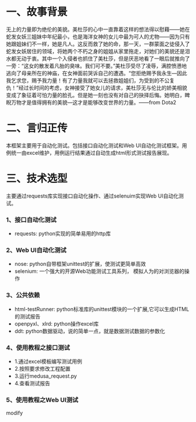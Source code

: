 # 一、故事背景
无上的力量即为绝伦的美貌。美杜莎的心中一直靠着这样的想法得以慰藉——她在蛇发女妖三姐妹中年纪最小，也是海洋女神的女儿中最为可人的尤物——因为只有她跟姐妹们不一样，她是凡人。这反而救了她的命，那一天，一群蒙面之徒侵入了蛇发女妖居住的领域，将她两个不朽之身的姐姐从家里拖走，对她们的美貌还是泪水都无动于衷。其中一个入侵者也抓住了美杜莎，但是厌恶地看了一眼后就推向了一旁：“这女的散发着凡胎的臭味。我们可不要。”美杜莎受尽了凌辱，满腔愤懑地逃向了母亲所在的神庙，在女神面前哭诉自己的遭遇。“您拒绝赐予我永生—因此我乞求您，赐予我力量！有了力量我就可以去拯救姐姐们，为受到的不公复仇！”经过长时间的考虑，女神接受了她女儿的请求，美杜莎无与伦比的娇美相貌变成了象征着可怕力量的脸孔。但是她一刻也没有对自己的抉择后悔。她明白，睥睨万物才是值得拥有的美貌—这才是能够改变世界的力量。——from Dota2
# 二、言归正传
本框架主要用于自动化测试。包括接口自动化测试和Web UI自动化测试框架。用例统一由excel维护，用例运行结果通过自动生成html形式测试报告展现。
# 三、技术选型
主要通过requests库实现接口自动化操作、通过selenuim实现Web UI自动化测试。
### 1、接口自动化测试
- requests: python实现的简单易用的http库
### 2、Web UI自动化测试
- nose: python自带框架unittest的扩展，使测试更简单高效
- selenium: 一个强大的开源Web功能测试工具系列， 模拟人为的对浏览器的操作
### 3、公共依赖
- html-testRunner: python标准库的unittest模块的一个扩展,它可以生成HTML的测试报告
- openpyxl、xlrd: python操作excel库
- ddt: python数据驱动，说的简单一点，就是数据测试数据的参数化
### 4、使用教程之接口测试
- 1.通过excel模板编写测试用例
- 2.按照要求修改工程配置
- 3.运行medusa_request.py
- 4.查看测试报告
### 5、使用教程之Web UI测试
modify